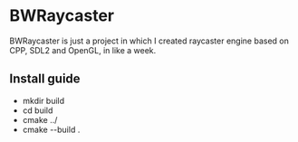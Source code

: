 # BWRaycaster
BWRaycaster is just a project in which I created raycaster engine based on CPP, SDL2 and OpenGL, in like a week.
## Install guide
* mkdir build
* cd build
* cmake ../
* cmake --build .
